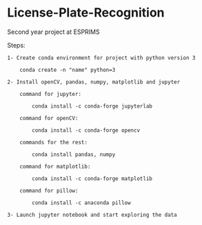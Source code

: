 # License-Plate-Recognition


Second year project at ESPRIMS

Steps:

	1- Create conda environment for project with python version 3
	
		conda create -n "name" python=3
		
	2- Install openCV, pandas, numpy, matplotlib and jupyter
	
		command for jupyter:

			conda install -c conda-forge jupyterlab

		command for openCV:

			conda install -c conda-forge opencv

		commands for the rest:

			conda install pandas, numpy

		command for matplotlib:

			conda install -c conda-forge matplotlib
			
		command for pillow:
		
			conda install -c anaconda pillow

	3- Launch jupyter notebook and start exploring the data
	
